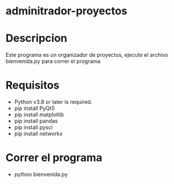# adminitrador-proyectos

# Descripcion
Este programa es un organizador de proyectos, ejecute el archivo bienvenida.py para correr el programa

# Requisitos
- Python v3.8 or later is required.
- pip install PyQt5
- pip install matplotlib
- pip install pandas
- pip install pysci
- pip install networkx

# Correr el programa
- python bienvenida.py